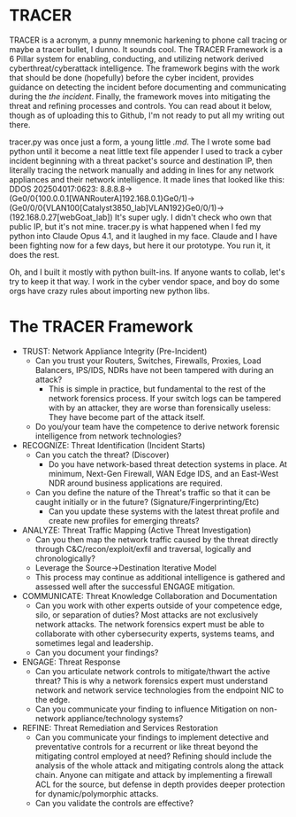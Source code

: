 # TRACER
TRACER is a acronym, a punny mnemonic harkening to phone call tracing or maybe a tracer bullet, I dunno. It sounds cool. The TRACER Framework is a 6 Pillar system for enabling, conducting, and utilizing network derived cyberthreat/cyberattack intelligence. The framework begins with the work that should be done (hopefully) before the cyber incident, provides guidance on detecting the incident before documenting and communicating during the _the incident_. Finally, the framework moves into mitigating the threat and refining processes and controls. You can read about it below, though as of uploading this to Github, I'm not ready to put all my writing out there.

tracer.py was once just a form, a young little _.md_. The I wrote some bad python until it become a neat little text file appender I used to track a cyber incident beginning with a threat packet's source and destination IP, then literally tracing the network manually and adding in lines for any network appliances and their network intelligence. It made lines that looked like this:
DDOS 202504017:0623: 8.8.8.8->(Ge0/0{100.0.0.1[WANRouterA]192.168.0.1}Ge0/1)->(Ge0/0/0{VLAN100[Catalyst3850_lab]VLAN192}Ge0/0/1)->(192.168.0.27[webGoat_lab])
It's super ugly. I didn't check who own that public IP, but it's not mine.
tracer.py is what happened when I fed my python into Claude Opus 4.1, and it laughed in my face. Claude and I have been fighting now for a few days, but here it our prototype. You run it, it does the rest.

Oh, and I built it mostly with python built-ins. If anyone wants to collab, let's try to keep it that way. I work in the cyber vendor space, and boy do some orgs have crazy rules about importing new python libs.

# The TRACER Framework
- TRUST: Network Appliance Integrity (Pre-Incident)
	- Can you trust your Routers, Switches, Firewalls, Proxies, Load Balancers, IPS/IDS, NDRs have not been tampered with during an attack?
		- This is simple in practice, but fundamental to the rest of the network forensics process. If your switch logs can be tampered with by an attacker, they are worse than forensically useless: They have become part of the attack itself.
	- Do you/your team have the competence to derive network forensic intelligence from network technologies?
- RECOGNIZE: Threat Identification (Incident Starts)
	- Can you catch the threat? (Discover)
		- Do you have network-based threat detection systems in place. At minimum, Next-Gen Firewall, WAN Edge IDS, and an East-West NDR around business applications are required.
	- Can you define the nature of the Threat's traffic so that it can be caught initially or in the future? (Signature/Fingerprinting/Etc)
		- Can you update these systems with the latest threat profile and create new profiles for emerging threats?
- ANALYZE: Threat Traffic Mapping (Active Threat Investigation)
	- Can you then map the network traffic caused by the threat directly through C&C/recon/exploit/exfil and traversal, logically and chronologically?
	- Leverage the Source->Destination Iterative Model
	- This process may continue as additional intelligence is gathered and assessed well after the successful ENGAGE mitigation.
- COMMUNICATE: Threat Knowledge Collaboration and Documentation
	- Can you work with other experts outside of your competence edge, silo, or separation of duties? Most attacks are not exclusively network attacks. The network forensics expert must be able to collaborate with other cybersecurity experts, systems teams, and sometimes legal and leadership.
	- Can you document your findings?
- ENGAGE: Threat Response
	- Can you articulate network controls to mitigate/thwart the active threat? This is why a network forensics expert must understand network and network service technologies from the endpoint NIC to the edge.
	- Can you communicate your finding to influence Mitigation on non-network appliance/technology systems?
- REFINE: Threat Remediation and Services Restoration
	- Can you communicate your findings to implement detective and preventative controls for a recurrent or like threat beyond the mitigating control employed at need? Refining should include the analysis of the whole attack and mitigating controls along the attack chain. Anyone can mitigate and attack by implementing a firewall ACL for the source, but defense in depth provides deeper protection for dynamic/polymorphic attacks.
	- Can you validate the controls are effective?
